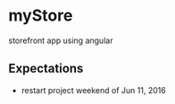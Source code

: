 # myStore

storefront app using angular

## Expectations

- restart project weekend of Jun 11, 2016
